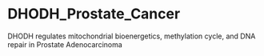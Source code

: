 # DHODH_Prostate_Cancer
DHODH regulates mitochondrial bioenergetics, methylation cycle, and DNA repair in Prostate Adenocarcinoma
